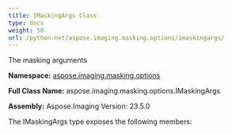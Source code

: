 ```yaml
---
title: IMaskingArgs Class
type: docs
weight: 50
url: /python-net/aspose.imaging.masking.options/imaskingargs/
---
```


The masking arguments

**Namespace:** [aspose.imaging.masking.options](/imaging/python-net/aspose.imaging.masking.options/)

**Full Class Name:** aspose.imaging.masking.options.IMaskingArgs

**Assembly:**  Aspose.Imaging Version: 23.5.0

The IMaskingArgs type exposes the following members:
